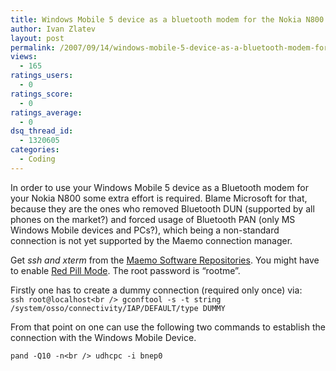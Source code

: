 ```yaml
---
title: Windows Mobile 5 device as a bluetooth modem for the Nokia N800
author: Ivan Zlatev
layout: post
permalink: /2007/09/14/windows-mobile-5-device-as-a-bluetooth-modem-for-the-nokia-n800/
views:
  - 165
ratings_users:
  - 0
ratings_score:
  - 0
ratings_average:
  - 0
dsq_thread_id:
  - 1320605
categories:
  - Coding
---
```

In order to use your Windows Mobile 5 device as a Bluetooth modem for your Nokia N800 some extra effort is required. Blame Microsoft for that, because they are the ones who removed Bluetooth DUN (supported by all phones on the market?) and forced usage of Bluetooth PAN (only MS Windows Mobile devices and PCs?), which being a non-standard connection is not yet supported by the Maemo connection manager.

Get *ssh *and* xterm* from the <a href="http://maemo.org/community/wiki/applicationrepositories/" target="_blank">Maemo Software Repositories</a>. You might have to enable <a href="http://maemo.org/community/wiki/ApplicationManagerRedPillMode" target="_blank">Red Pill Mode</a>. The root password is &#8220;rootme&#8221;.

Firstly one has to create a dummy connection (required only once) via:  
`ssh root@localhost<br />
gconftool -s -t string /system/osso/connectivity/IAP/DEFAULT/type DUMMY`

From that point on one can use the following two commands to establish the connection with the Windows Mobile Device.

`pand -Q10 -n<br />
udhcpc -i bnep0`